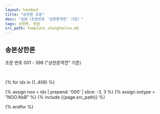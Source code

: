 ```yaml
---
layout: handout
title: "상한론 조문"
desc: "송본〔조문번호 '상한론역전' 기준〕"
tags: 상한론, 원문
src_path: template_shanghanlun.md
---
```


송본상한론
---------

조문 번호 001 - 398 ("상한론역전" 기준)

<br>

{% for idx in (1..406) %}

{% assign noo = idx | prepend: '000' | slice: -3, 3 %}
{% assign notype = "NOO.NoB" %}
{% include {{page.src_path}} %}


{% endfor %}
